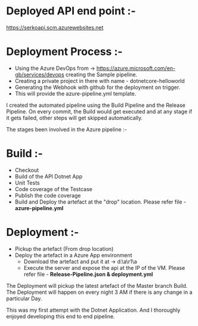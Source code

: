 # Deployed API end point :-
https://serkoapi.scm.azurewebsites.net

# Deployment Process :-
- Using the Azure DevOps from -> https://azure.microsoft.com/en-gb/services/devops creating the Sample pipeline.
- Creating a private project in there with name - dotnetcore-helloworld
- Generating the Webhook with github for the deployment on trigger.
- This will provide the azure-pipeline.yml template.

I created the automated pipeline using the Build Pipeline and the Release Pipeline.
On every commit, the Build would get executed and at any stage if it gets failed, other steps will get skipped automatically.

The stages been involved in the Azure pipeline :-

# Build :-
- Checkout
- Build of the API Dotnet App
- Unit Tests
- Code coverage of the Testcase
- Publish the code coverage
- Build and Deploy the artefact at the "drop" location.
Please refer file - <b>azure-pipeline.yml</b>

# Deployment :-
- Pickup the artefact (From drop location)
- Deploy the artefact in a Azure App environment
  - Download the artefact and put it at -> d:\a\r1\a
  - Execute the server and expose the api at the IP of the VM.
Please refer file - <b>Release-Pipeline.json & deployment.yml</b>

The Deployment will pickup the latest artefact of the Master branch Build.
The Deployment will happen on every night 3 AM if there is any change in a particular Day.

This was my first attempt with the Dotnet Application. And I thoroughly enjoyed developing this end to end pipeline.
